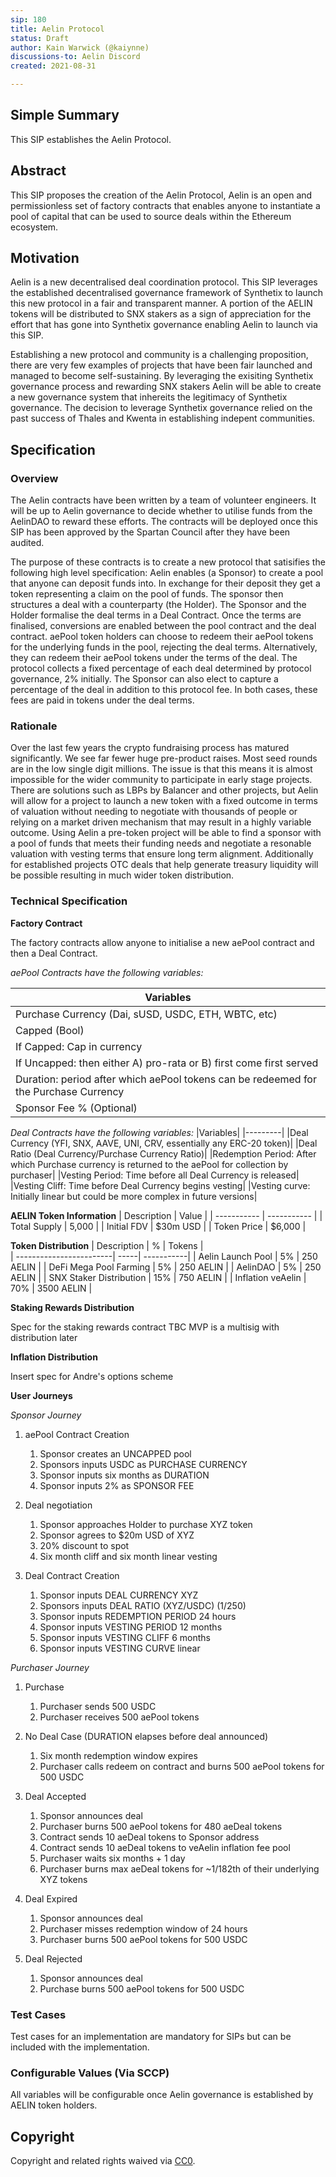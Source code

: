 ```yaml
---
sip: 180
title: Aelin Protocol
status: Draft
author: Kain Warwick (@kaiynne)
discussions-to: Aelin Discord
created: 2021-08-31

---
```


## Simple Summary
<!--"If you can't explain it simply, you don't understand it well enough." Simply describe the outcome the proposed changes intends to achieve. This should be non-technical and accessible to a casual community member.-->
This SIP establishes the Aelin Protocol.

## Abstract
<!--A short (~200 word) description of the proposed change, the abstract should clearly describe the proposed change. This is what *will* be done if the SIP is implemented, not *why* it should be done or *how* it will be done. If the SIP proposes deploying a new contract, write, "we propose to deploy a new contract that will do x".-->
This SIP proposes the creation of the Aelin Protocol, Aelin is an open and permissionless set of factory contracts that enables anyone to instantiate a pool of capital that can be used to source deals within the Ethereum ecosystem.

## Motivation
<!--This is the problem statement. This is the *why* of the SIP. It should clearly explain *why* the current state of the protocol is inadequate.  It is critical that you explain *why* the change is needed, if the SIP proposes changing how something is calculated, you must address *why* the current calculation is innaccurate or wrong. This is not the place to describe how the SIP will address the issue!-->

Aelin is a new decentralised deal coordination protocol. This SIP leverages the established decentralised governance framework of Synthetix to launch this new protocol in a fair and transparent manner. A portion of the AELIN tokens will be distributed to SNX stakers as a sign of appreciation for the effort that has gone into Synthetix governance enabling Aelin to launch via this SIP.

Establishing a new protocol and community is a challenging proposition, there are very few examples of projects that have been fair launched and managed to become self-sustaining. By leveraging the exisiting Synthetix governance process and rewarding SNX stakers Aelin will be able to create a new governance system that inhereits the legitimacy of Synthetix governance. The decision to leverage Synthetix governance relied on the past success of Thales and Kwenta in establishing indepent communities.


## Specification
<!--The specification should describe the syntax and semantics of any new feature, there are five sections
1. Overview
2. Rationale
3. Technical Specification
4. Test Cases
5. Configurable Values
-->

### Overview
<!--This is a high level overview of *how* the SIP will solve the problem. The overview should clearly describe how the new feature will be implemented.-->
The Aelin contracts have been written by a team of volunteer engineers. It will be up to Aelin governance to decide whether to utilise funds from the AelinDAO to reward these efforts. The contracts will be deployed once this SIP has been approved by the Spartan Council after they have been audited. 

The purpose of these contracts is to create a new protocol that satisifies the following high level specification:
Aelin enables (a Sponsor) to create a pool that anyone can deposit funds into. In exchange for their deposit they get a token representing a claim on the pool of funds. The sponsor then structures a deal with a counterparty (the Holder). The Sponsor and the Holder formalise the deal terms in a Deal Contract. Once the terms are finalised, conversions are enabled between the pool contract and the deal contract. aePool token holders can choose to redeem their aePool tokens for the underlying funds in the pool, rejecting the deal terms. Alternatively, they can redeem their aePool tokens under the terms of the deal. The protocol collects a fixed percentage of each deal determined by protocol governance, 2% initially. The Sponsor can also elect to capture a percentage of the deal in addition to this protocol fee. In both cases, these fees are paid in tokens under the deal terms.

### Rationale
<!--This is where you explain the reasoning behind how you propose to solve the problem. Why did you propose to implement the change in this way, what were the considerations and trade-offs. The rationale fleshes out what motivated the design and why particular design decisions were made. It should describe alternate designs that were considered and related work. The rationale may also provide evidence of consensus within the community, and should discuss important objections or concerns raised during discussion.-->

Over the last few years the crypto fundraising process has matured significantly. We see far fewer huge pre-product raises. Most seed rounds are in the low single digit millions. The issue is that this means it is almost impossible for the wider community to participate in early stage projects. There are solutions such as LBPs by Balancer and other projects, but Aelin will allow for a project to launch a new token with a fixed outcome in terms of valuation without needing to negotiate with thousands of people or relying on a market driven mechanism that may result in a highly variable outcome. Using Aelin a pre-token project will be able to find a sponsor with a pool of funds that meets their funding needs and negotiate a resonable valuation with vesting terms that ensure long term alignment. Additionally for established projects OTC deals that help generate treasury liquidity will be possible resulting in much wider token distribution.

### Technical Specification
<!--The technical specification should outline the public API of the changes proposed. That is, changes to any of the interfaces Synthetix currently exposes or the creations of new ones.-->

**Factory Contract**

The factory contracts allow anyone to initialise a new aePool contract and then a Deal Contract.

_aePool Contracts have the following variables:_

|Variables|
|---------|
|Purchase Currency (Dai, sUSD, USDC, ETH, WBTC, etc)|
|Capped (Bool)|
|If Capped: Cap in currency|
|If Uncapped: then either A) pro-rata or B) first come first served|
|Duration: period after which aePool tokens can be redeemed for the Purchase Currency|
|Sponsor Fee % (Optional)|

_Deal Contracts have the following variables:_
|Variables|
|---------|
|Deal Currency (YFI, SNX, AAVE, UNI, CRV, essentially any ERC-20 token)|
|Deal Ratio (Deal Currency/Purchase Currency Ratio)|
|Redemption Period: After which Purchase currency is returned to the aePool for collection by purchaser|
|Vesting Period: Time before all Deal Currency is released|
|Vesting Cliff: Time before Deal Currency begins vesting|
|Vesting curve: Initially linear but could be more complex in future versions|


**AELIN Token Information**
| Description  | Value       |
| -----------  | ----------- |
| Total Supply | 5,000       |
| Initial FDV  | $30m USD    |
| Token Price  | $6,000      |

		
**Token Distribution**
| Description             | %    | Tokens     |  
| ------------------------| -----| -----------|
| Aelin Launch Pool       | 5%   | 250 AELIN  |
| DeFi Mega Pool Farming  | 5%   | 250 AELIN  |
| AelinDAO                | 5%   | 250 AELIN  |
| SNX Staker Distribution | 15%  | 750 AELIN  |
| Inflation veAelin       | 70%  | 3500 AELIN |

**Staking Rewards Distribution**

Spec for the staking rewards contract TBC
MVP is a multisig with distribution later

**Inflation Distribution**

Insert spec for Andre's options scheme

**User Journeys**

_Sponsor Journey_

1. aePool Contract Creation 
	1. Sponsor creates an UNCAPPED pool   
	2. Sponsors inputs USDC as PURCHASE CURRENCY  
	3. Sponsor inputs six months as DURATION  
	4. Sponsor inputs 2% as SPONSOR FEE  

2. Deal negotiation
	1. Sponsor approaches Holder to purchase XYZ token  
	2. Sponsor agrees to $20m USD of XYZ  
	3. 20% discount to spot  
	4. Six month cliff and six month linear vesting  

3. Deal Contract Creation
	1. Sponsor inputs DEAL CURRENCY XYZ  
	2. Sponsors inputs DEAL RATIO (XYZ/USDC) (1/250)  
	3. Sponsor inputs REDEMPTION PERIOD 24 hours  
	4. Sponsor inputs VESTING PERIOD 12 months  
	5. Sponsor inputs VESTING CLIFF 6 months  
	6. Sponsor inputs VESTING CURVE linear  

_Purchaser Journey_

1. Purchase

	1. Purchaser sends 500 USDC
	2. Purchaser receives 500 aePool tokens

2. No Deal Case (DURATION elapses before deal announced)

	1. Six month redemption window expires
	2. Purchaser calls redeem on contract and burns 500 aePool tokens for 500 USDC

3. Deal Accepted

	1. Sponsor announces deal
	2. Purchaser burns 500 aePool tokens for 480 aeDeal tokens
	3. Contract sends 10 aeDeal tokens to Sponsor address
	4. Contract sends 10 aeDeal tokens to veAelin inflation fee pool
	5. Purchaser waits six months + 1 day
	6. Purchaser burns max aeDeal tokens for ~1/182th of their underlying XYZ tokens

4. Deal Expired

	1. Sponsor announces deal
	2. Purchaser misses redemption window of 24 hours
	3. Purchaser burns 500 aePool tokens for 500 USDC

5. Deal Rejected

	1. Sponsor announces deal
	2. Purchase burns 500 aePool tokens for 500 USDC

### Test Cases
<!--Test cases for an implementation are mandatory for SIPs but can be included with the implementation..-->
Test cases for an implementation are mandatory for SIPs but can be included with the implementation.

### Configurable Values (Via SCCP)
<!--Please list all values configurable via SCCP under this implementation.-->
All variables will be configurable once Aelin governance is established by AELIN token holders.

## Copyright
Copyright and related rights waived via [CC0](https://creativecommons.org/publicdomain/zero/1.0/).
